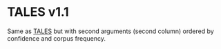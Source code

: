 # TALES v1.1

Same as [TALES](https://github.com/NLP-CISUC/PT-LexicalSemantics/tree/master/TALES) but with second arguments (second column) ordered by confidence and corpus frequency.
